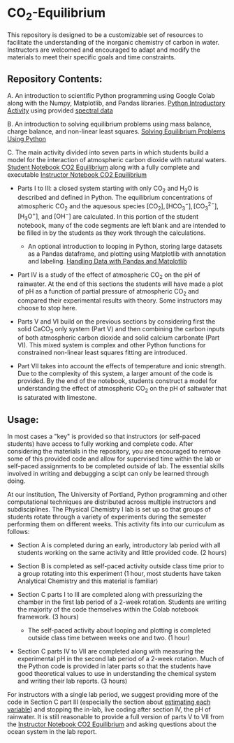 # $\mathrm{CO_2}$-Equilibrium

This repository is designed to be a customizable set of resources to facilitate the understanding of the inorganic chemistry of carbon in water. Instructors are welcomed and encouraged to adapt and modify the materials to meet their specific goals and time constraints.

## Repository Contents:

A. An introduction to scientific Python programming using Google Colab along with the Numpy, Matplotlib, and Pandas libraries. [Python Introductory Activity](https://colab.research.google.com/github/wphall/CO2-Equilibrium/blob/main/Python_Introductory_Activity_KEY.ipynb) using provided [spectral data](https://github.com/wphall/CO2-Equilibrium/blob/6cc06acdc6d6ce9b7077940b030278e7fa9bd21c/Spectral%20Data.xlsx)

B. An introduction to solving equilibrium problems using mass balance, charge balance, and non-linear least squares. [Solving Equilibrium Problems Using Python](https://colab.research.google.com/github/wphall/CO2-Equilibrium/blob/main/Solving_Equilibrium_Problems_Using_Python.ipynb)

C. The main activity divided into seven parts in which students build a model for the interaction of atmospheric carbon dioxide with natural waters. [Student Notebook CO2 Equilibrium](https://colab.research.google.com/github/wphall/CO2-Equilibrium/blob/main/Student_Notebook_CO2_Equilibrium.ipynb#scrollTo=DQFCCLpto973) along with a fully complete and executable [Instructor Notebook CO2 Equilibrium](https://colab.research.google.com/github/wphall/CO2-Equilibrium/blob/main/Instructor_Notebook_CO2_Equilibrium.ipynb)
* Parts I to III: a closed system starting with only $\mathrm{CO_2}$ and $\mathrm{H_2O}$ is described and defined in Python. The equilibrium concentrations of atmospheric $\mathrm{CO_2}$ and the aquesous species $\mathrm{[CO_2], [HCO_3^-], [CO_3^{2-}], [H_3O^+]}$, and $\mathrm{[OH^-]}$ are calculated.  In this portion of the student notebook, many of the code segments are left blank and are intended to be filled in by the students as they work through the calculations.

    * An optional introduction to looping in Python, storing large datasets as a Pandas dataframe, and plotting using Matplotlib with annotation and labeling. [Handling Data with Pandas and Matplotlib](https://colab.research.google.com/github/wphall/CO2-Equilibrium/blob/main/Handling_Data_with_Pandas_and_Matplotlib.ipynb)

* Part IV is a study of the effect of atmospheric $\mathrm{CO_2}$ on the pH of rainwater.  At the end of this sections the students will have made a plot of pH as a function of partial pressure of atmospheric $\mathrm{CO_2}$ and compared their experimental results with theory.  Some instructors may choose to stop here.

* Parts V and VI build on the previous sections by considering first the solid $\mathrm{CaCO_3}$ only system (Part V) and then combining the carbon inputs of both atmospheric carbon dioxide and solid calcium carbonate (Part VI).  This mixed system is complex and other Python functions for constrained non-linear least squares fitting are introduced.

* Part VII takes into account the effects of temperature and ionic strength.  Due to the complexity of this system, a larger amount of the code is provided.  By the end of the notebook, students construct a model for understanding the effect of atmospheric $\mathrm{CO_2}$ on the pH of saltwater that is saturated with limestone.

## Usage:
In most cases a "key" is provided so that instructors (or self-paced students) have access to fully working and complete code.  After considering the materials in the repository, you are encouraged to remove some of this provided code and allow for  supervised time within the lab or self-paced assignments to be completed outside of lab. The essential skills involved in writing and debugging a scipt can only be learned through doing.  

At our institution, The University of Portland, Python programming and other computational techniques are distributed across multiple instructors and subdisciplines.  The Physical Chemistry I lab is set up so that groups of students rotate through a variety of experiments during the semester performing them on different weeks.  This activity fits into our curriculum as follows:

* Section A is completed during an early, introductory lab period with all students working on the same activity and little provided code. (2 hours)

* Section B is completed as self-paced activity outside class time prior to a group rotating into this experiment (1 hour, most students have taken Analytical Chemistry and this material is familiar)

* Section C parts I to III are completed along with pressurizing the chamber in the first lab period of a 2-week rotation. Students are writing the majority of the code themselves within the Colab notebook framework. (3 hours)  

    * The self-paced activity about looping and plotting is completed outside class time between weeks one and two. (1 hour)

* Section C parts IV to VII are completed along with measuring the experimental pH in the second lab period of a 2-week rotation. Much of the Python code is provided in later parts so that the students have good theoretical values to use in understanding the chemical system and writing their lab reports. (3 hours)

For instructors with a single lab period, we suggest providing more of the code in Section C part III (especially the section about [estimating each variable](https://colab.research.google.com/github/wphall/CO2-Equilibrium/blob/main/Student_Notebook_CO2_Equilibrium.ipynb#scrollTo=emwRJsJsz-cU)) and stopping the in-lab, live coding after section IV, the pH of rainwater.  It is still reasonable to provide a full version of parts V to VII from the [Instructor Notebook CO2 Equilibrium](https://colab.research.google.com/github/wphall/CO2-Equilibrium/blob/main/Instructor_Notebook_CO2_Equilibrium.ipynb) and asking questions about the ocean system in the lab report.
